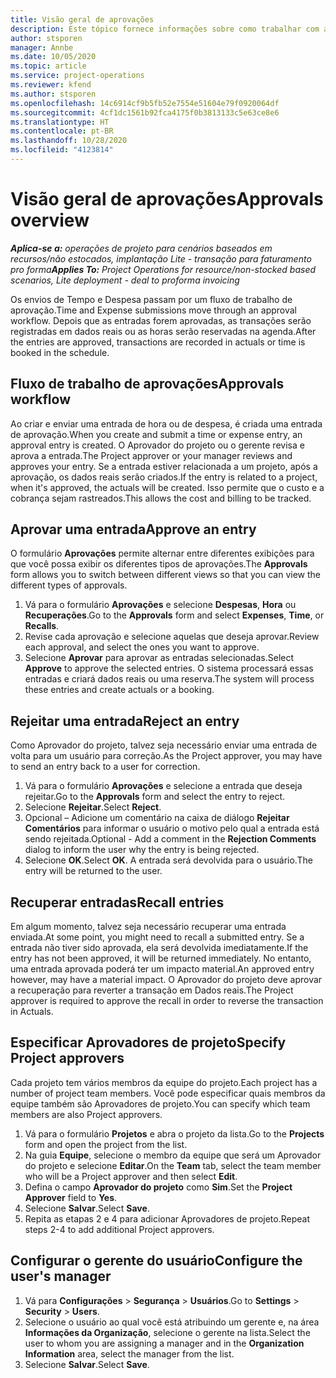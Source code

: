 ```yaml
---
title: Visão geral de aprovações
description: Este tópico fornece informações sobre como trabalhar com aprovações em Project Operations.
author: stsporen
manager: Annbe
ms.date: 10/05/2020
ms.topic: article
ms.service: project-operations
ms.reviewer: kfend
ms.author: stsporen
ms.openlocfilehash: 14c6914cf9b5fb52e7554e51604e79f0920064df
ms.sourcegitcommit: 4cf1dc1561b92fca4175f0b3813133c5e63ce8e6
ms.translationtype: HT
ms.contentlocale: pt-BR
ms.lasthandoff: 10/28/2020
ms.locfileid: "4123814"
---
```

# <a name="approvals-overview"></a><span data-ttu-id="5ee0d-103">Visão geral de aprovações</span><span class="sxs-lookup"><span data-stu-id="5ee0d-103">Approvals overview</span></span>

<span data-ttu-id="5ee0d-104">_**Aplica-se a:** operações de projeto para cenários baseados em recursos/não estocados, implantação Lite - transação para faturamento pro forma_</span><span class="sxs-lookup"><span data-stu-id="5ee0d-104">_**Applies To:** Project Operations for resource/non-stocked based scenarios, Lite deployment - deal to proforma invoicing_</span></span>

<span data-ttu-id="5ee0d-105">Os envios de Tempo e Despesa passam por um fluxo de trabalho de aprovação.</span><span class="sxs-lookup"><span data-stu-id="5ee0d-105">Time and Expense submissions move through an approval workflow.</span></span> <span data-ttu-id="5ee0d-106">Depois que as entradas forem aprovadas, as transações serão registradas em dados reais ou as horas serão reservadas na agenda.</span><span class="sxs-lookup"><span data-stu-id="5ee0d-106">After the entries are approved, transactions are recorded in actuals or time is booked in the schedule.</span></span>

## <a name="approvals-workflow"></a><span data-ttu-id="5ee0d-107">Fluxo de trabalho de aprovações</span><span class="sxs-lookup"><span data-stu-id="5ee0d-107">Approvals workflow</span></span>
<span data-ttu-id="5ee0d-108">Ao criar e enviar uma entrada de hora ou de despesa, é criada uma entrada de aprovação.</span><span class="sxs-lookup"><span data-stu-id="5ee0d-108">When you create and submit a time or expense entry, an approval entry is created.</span></span> <span data-ttu-id="5ee0d-109">O Aprovador do projeto ou o gerente revisa e aprova a entrada.</span><span class="sxs-lookup"><span data-stu-id="5ee0d-109">The Project approver or your manager reviews and approves your entry.</span></span> <span data-ttu-id="5ee0d-110">Se a entrada estiver relacionada a um projeto, após a aprovação, os dados reais serão criados.</span><span class="sxs-lookup"><span data-stu-id="5ee0d-110">If the entry is related to a project, when it's approved, the actuals will be created.</span></span> <span data-ttu-id="5ee0d-111">Isso permite que o custo e a cobrança sejam rastreados.</span><span class="sxs-lookup"><span data-stu-id="5ee0d-111">This allows the cost and billing to be tracked.</span></span> 

## <a name="approve-an-entry"></a><span data-ttu-id="5ee0d-112">Aprovar uma entrada</span><span class="sxs-lookup"><span data-stu-id="5ee0d-112">Approve an entry</span></span>
<span data-ttu-id="5ee0d-113">O formulário **Aprovações** permite alternar entre diferentes exibições para que você possa exibir os diferentes tipos de aprovações.</span><span class="sxs-lookup"><span data-stu-id="5ee0d-113">The **Approvals** form allows you to switch between different views so that you can view the different types of approvals.</span></span>
  
1. <span data-ttu-id="5ee0d-114">Vá para o formulário **Aprovações** e selecione **Despesas**, **Hora** ou **Recuperações**.</span><span class="sxs-lookup"><span data-stu-id="5ee0d-114">Go to the **Approvals** form and select **Expenses**, **Time**, or **Recalls**.</span></span>
2. <span data-ttu-id="5ee0d-115">Revise cada aprovação e selecione aquelas que deseja aprovar.</span><span class="sxs-lookup"><span data-stu-id="5ee0d-115">Review each approval, and select the ones you want to approve.</span></span>
3. <span data-ttu-id="5ee0d-116">Selecione **Aprovar** para aprovar as entradas selecionadas.</span><span class="sxs-lookup"><span data-stu-id="5ee0d-116">Select **Approve** to approve the selected entries.</span></span>
<span data-ttu-id="5ee0d-117">O sistema processará essas entradas e criará dados reais ou uma reserva.</span><span class="sxs-lookup"><span data-stu-id="5ee0d-117">The system will process these entries and create actuals or a booking.</span></span>

## <a name="reject-an-entry"></a><span data-ttu-id="5ee0d-118">Rejeitar uma entrada</span><span class="sxs-lookup"><span data-stu-id="5ee0d-118">Reject an entry</span></span>
<span data-ttu-id="5ee0d-119">Como Aprovador do projeto, talvez seja necessário enviar uma entrada de volta para um usuário para correção.</span><span class="sxs-lookup"><span data-stu-id="5ee0d-119">As the Project approver, you may have to send an entry back to a user for correction.</span></span>
  
1. <span data-ttu-id="5ee0d-120">Vá para o formulário **Aprovações** e selecione a entrada que deseja rejeitar.</span><span class="sxs-lookup"><span data-stu-id="5ee0d-120">Go to the **Approvals** form and select the entry to reject.</span></span> 
2. <span data-ttu-id="5ee0d-121">Selecione **Rejeitar**.</span><span class="sxs-lookup"><span data-stu-id="5ee0d-121">Select **Reject**.</span></span>
3. <span data-ttu-id="5ee0d-122">Opcional – Adicione um comentário na caixa de diálogo **Rejeitar Comentários** para informar o usuário o motivo pelo qual a entrada está sendo rejeitada.</span><span class="sxs-lookup"><span data-stu-id="5ee0d-122">Optional - Add a comment in the **Rejection Comments** dialog to inform the user why the entry is being rejected.</span></span>
4. <span data-ttu-id="5ee0d-123">Selecione **OK**.</span><span class="sxs-lookup"><span data-stu-id="5ee0d-123">Select **OK**.</span></span> <span data-ttu-id="5ee0d-124">A entrada será devolvida para o usuário.</span><span class="sxs-lookup"><span data-stu-id="5ee0d-124">The entry will be returned to the user.</span></span>
  
## <a name="recall-entries"></a><span data-ttu-id="5ee0d-125">Recuperar entradas</span><span class="sxs-lookup"><span data-stu-id="5ee0d-125">Recall entries</span></span>
<span data-ttu-id="5ee0d-126">Em algum momento, talvez seja necessário recuperar uma entrada enviada.</span><span class="sxs-lookup"><span data-stu-id="5ee0d-126">At some point, you might need to recall a submitted entry.</span></span> <span data-ttu-id="5ee0d-127">Se a entrada não tiver sido aprovada, ela será devolvida imediatamente.</span><span class="sxs-lookup"><span data-stu-id="5ee0d-127">If the entry has not been approved, it will be returned immediately.</span></span> <span data-ttu-id="5ee0d-128">No entanto, uma entrada aprovada poderá ter um impacto material.</span><span class="sxs-lookup"><span data-stu-id="5ee0d-128">An approved entry however, may have a material impact.</span></span> <span data-ttu-id="5ee0d-129">O Aprovador do projeto deve aprovar a recuperação para reverter a transação em Dados reais.</span><span class="sxs-lookup"><span data-stu-id="5ee0d-129">The Project approver is required to approve the recall in order to reverse the transaction in Actuals.</span></span>

## <a name="specify-project-approvers"></a><span data-ttu-id="5ee0d-130">Especificar Aprovadores de projeto</span><span class="sxs-lookup"><span data-stu-id="5ee0d-130">Specify Project approvers</span></span>
<span data-ttu-id="5ee0d-131">Cada projeto tem vários membros da equipe do projeto.</span><span class="sxs-lookup"><span data-stu-id="5ee0d-131">Each project has a number of project team members.</span></span> <span data-ttu-id="5ee0d-132">Você pode especificar quais membros da equipe também são Aprovadores de projeto.</span><span class="sxs-lookup"><span data-stu-id="5ee0d-132">You can specify which team members are also Project approvers.</span></span>

1. <span data-ttu-id="5ee0d-133">Vá para o formulário **Projetos** e abra o projeto da lista.</span><span class="sxs-lookup"><span data-stu-id="5ee0d-133">Go to the **Projects** form and open the project from the list.</span></span>
2. <span data-ttu-id="5ee0d-134">Na guia **Equipe**, selecione o membro da equipe que será um Aprovador do projeto e selecione **Editar**.</span><span class="sxs-lookup"><span data-stu-id="5ee0d-134">On the **Team** tab, select the team member who will be a Project approver and then select **Edit**.</span></span>
3. <span data-ttu-id="5ee0d-135">Defina o campo **Aprovador do projeto** como **Sim**.</span><span class="sxs-lookup"><span data-stu-id="5ee0d-135">Set the **Project Approver** field to **Yes**.</span></span>
4. <span data-ttu-id="5ee0d-136">Selecione **Salvar**.</span><span class="sxs-lookup"><span data-stu-id="5ee0d-136">Select **Save**.</span></span>
5. <span data-ttu-id="5ee0d-137">Repita as etapas 2 e 4 para adicionar Aprovadores de projeto.</span><span class="sxs-lookup"><span data-stu-id="5ee0d-137">Repeat steps 2-4 to add additional Project approvers.</span></span>

## <a name="configure-the-users-manager"></a><span data-ttu-id="5ee0d-138">Configurar o gerente do usuário</span><span class="sxs-lookup"><span data-stu-id="5ee0d-138">Configure the user's manager</span></span>

1. <span data-ttu-id="5ee0d-139">Vá para **Configurações** > **Segurança** > **Usuários**.</span><span class="sxs-lookup"><span data-stu-id="5ee0d-139">Go to **Settings** > **Security** > **Users**.</span></span>
2. <span data-ttu-id="5ee0d-140">Selecione o usuário ao qual você está atribuindo um gerente e, na área **Informações da Organização**, selecione o gerente na lista.</span><span class="sxs-lookup"><span data-stu-id="5ee0d-140">Select the user to whom you are assigning a manager and in the **Organization Information** area, select the manager from the list.</span></span> 
3. <span data-ttu-id="5ee0d-141">Selecione **Salvar**.</span><span class="sxs-lookup"><span data-stu-id="5ee0d-141">Select **Save**.</span></span>



